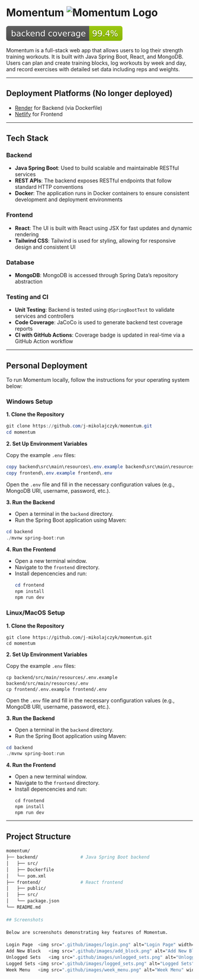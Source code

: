 # Momentum <img src="frontend/src/assets/favicon.ico" alt="Momentum Logo" width="24" height="24" />
<img src=".github/badges/jacoco.svg" alt="Backend Coverage Badge"> 

Momentum is a full-stack web app that allows users to log their strength training workouts. It is built with Java Spring Boot, React, and MongoDB. Users can plan and create training blocks, log workouts by week and day, and record exercises with detailed set data including reps and weights.

---
## Deployment Platforms (No longer deployed)

- [Render](https://render.com/) for Backend (via Dockerfile)
- [Netlify](https://www.netlify.com/) for Frontend

---

## Tech Stack

### Backend
- **Java Spring Boot**: Used to build scalable and maintainable RESTful services
- **REST APIs**: The backend exposes RESTful endpoints that follow standard HTTP conventions
- **Docker**: The application runs in Docker containers to ensure consistent development and deployment environments

### Frontend
- **React**: The UI is built with React using JSX for fast updates and dynamic rendering
- **Tailwind CSS**: Tailwind is used for styling, allowing for responsive design and consistent UI

### Database
- **MongoDB**: MongoDB is accessed through Spring Data’s repository abstraction

### Testing and CI
- **Unit Testing**: Backend is tested using `@SpringBootTest` to validate services and controllers
- **Code Coverage**: JaCoCo is used to generate backend test coverage reports
- **CI with GitHub Actions**: Coverage badge is updated in real-time via a GitHub Action workflow

---

## Personal Deployment

To run Momentum locally, follow the instructions for your operating system below:

### Windows Setup

**1. Clone the Repository**

```powershell
git clone https://github.com/j-mikolajczyk/momentum.git
cd momentum
```

**2. Set Up Environment Variables**

Copy the example ```.env``` files:

```powershell
copy backend\src\main\resources\.env.example backend\src\main\resources\.env
copy frontend\.env.example frontend\.env  
```

Open the ```.env``` file and fill in the necessary configuration values (e.g., MongoDB URI, username, password, etc.).

**3. Run the Backend**

- Open a terminal in the ```backend``` directory.
- Run the Spring Boot application using Maven:

```powershell
cd backend
./mvnw spring-boot:run
```

**4. Run the Frontend**

- Open a new terminal window.
- Navigate to the ```frontend``` directory.
- Install depencencies and run:
  ```powershell
  cd frontend
  npm install
  npm run dev
  ```

### Linux/MacOS Setup

**1. Clone the Repository**

```
git clone https://github.com/j-mikolajczyk/momentum.git
cd momentum
```

**2. Set Up Environment Variables**

Copy the example ```.env``` files:

```
cp backend/src/main/resources/.env.example backend/src/main/resources/.env
cp frontend/.env.example frontend/.env
```

Open the ```.env``` file and fill in the necessary configuration values (e.g., MongoDB URI, username, password, etc.).

**3. Run the Backend**

- Open a terminal in the ```backend``` directory.
- Run the Spring Boot application using Maven:

```powershell
cd backend
./mvnw spring-boot:run
```

**4. Run the Frontend**

- Open a new terminal window.
- Navigate to the ```frontend``` directory.
- Install depencencies and run:
  ```
  cd frontend
  npm install
  npm run dev
  ```
---

## Project Structure

```bash
momentum/
├── backend/                # Java Spring Boot backend
│   ├── src/
│   ├── Dockerfile
│   └── pom.xml
├── frontend/               # React frontend
│   ├── public/
│   ├── src/
│   └── package.json
└── README.md

## Screenshots

Below are screenshots demonstrating key features of Momentum.

Login Page	<img src=".github/images/login.png" alt="Login Page" width="300">
Add New Block	<img src=".github/images/add_block.png" alt="Add New Block" width="300">
Unlogged Sets	<img src=".github/images/unlogged_sets.png" alt="Unlogged Sets" width="300">
Logged Sets	<img src=".github/images/logged_sets.png" alt="Logged Sets" width="300">
Week Menu	<img src=".github/images/week_menu.png" alt="Week Menu" width="300">
